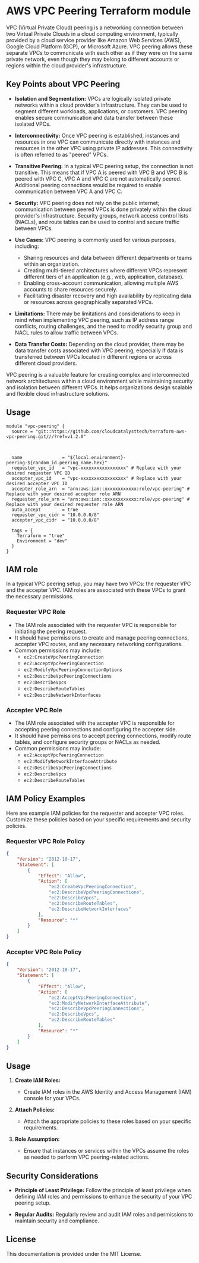 # AWS VPC Peering  Terraform module
VPC (Virtual Private Cloud) peering is a networking connection between two Virtual Private Clouds in a cloud computing environment, typically provided by a cloud service provider like Amazon Web Services (AWS), Google Cloud Platform (GCP), or Microsoft Azure. VPC peering allows these separate VPCs to communicate with each other as if they were on the same private network, even though they may belong to different accounts or regions within the cloud provider's infrastructure.

## Key Points about VPC Peering

- **Isolation and Segmentation:** VPCs are logically isolated private networks within a cloud provider's infrastructure. They can be used to segment different workloads, applications, or customers. VPC peering enables secure communication and data transfer between these isolated VPCs.

- **Interconnectivity:** Once VPC peering is established, instances and resources in one VPC can communicate directly with instances and resources in the other VPC using private IP addresses. This connectivity is often referred to as "peered" VPCs.

- **Transitive Peering:** In a typical VPC peering setup, the connection is not transitive. This means that if VPC A is peered with VPC B and VPC B is peered with VPC C, VPC A and VPC C are not automatically peered. Additional peering connections would be required to enable communication between VPC A and VPC C.

- **Security:** VPC peering does not rely on the public internet; communication between peered VPCs is done privately within the cloud provider's infrastructure. Security groups, network access control lists (NACLs), and route tables can be used to control and secure traffic between VPCs.

- **Use Cases:** VPC peering is commonly used for various purposes, including:
  - Sharing resources and data between different departments or teams within an organization.
  - Creating multi-tiered architectures where different VPCs represent different tiers of an application (e.g., web, application, database).
  - Enabling cross-account communication, allowing multiple AWS accounts to share resources securely.
  - Facilitating disaster recovery and high availability by replicating data or resources across geographically separated VPCs.

- **Limitations:** There may be limitations and considerations to keep in mind when implementing VPC peering, such as IP address range conflicts, routing challenges, and the need to modify security group and NACL rules to allow traffic between VPCs.

- **Data Transfer Costs:** Depending on the cloud provider, there may be data transfer costs associated with VPC peering, especially if data is transferred between VPCs located in different regions or across different cloud providers.

VPC peering is a valuable feature for creating complex and interconnected network architectures within a cloud environment while maintaining security and isolation between different VPCs. It helps organizations design scalable and flexible cloud infrastructure solutions.


## Usage

```hcl
module "vpc-peering" {
  source = "git::https://github.com/cloudcatalysttech/terraform-aws-vpc-peering.git///?ref=v1.2.0"



  name               = "${local.environment}-peering-${random_id.peering_name.hex}"
  requester_vpc_id   = "vpc-xxxxxxxxxxxxxxxxx" # Replace with your desired requester VPC ID
  accepter_vpc_id    = "vpc-xxxxxxxxxxxxxxxxx" # Replace with your desired accepter VPC ID
  accepter_role_arn  = "arn:aws:iam::xxxxxxxxxxxx:role/vpc-peering" # Replace with your desired accepter role ARN
  requester_role_arn = "arn:aws:iam::xxxxxxxxxxxx:role/vpc-peering" # Replace with your desired requester role ARN
  auto_accept        = true
  requester_vpc_cidr = "10.0.0.0/8"
  accepter_vpc_cidr  = "10.0.0.0/8"

  tags = {
    Terraform = "true"
    Environment = "dev"
  }
}
```
## IAM role
In a typical VPC peering setup, you may have two VPCs: the requester VPC and the accepter VPC. IAM roles are associated with these VPCs to grant the necessary permissions.

### Requester VPC Role

- The IAM role associated with the requester VPC is responsible for initiating the peering request.
- It should have permissions to create and manage peering connections, accepter VPC routes, and any necessary networking configurations.
- Common permissions may include:
  - `ec2:CreateVpcPeeringConnection`
  - `ec2:AcceptVpcPeeringConnection`
  - `ec2:ModifyVpcPeeringConnectionOptions`
  - `ec2:DescribeVpcPeeringConnections`
  - `ec2:DescribeVpcs`
  - `ec2:DescribeRouteTables`
  - `ec2:DescribeNetworkInterfaces`

### Accepter VPC Role

- The IAM role associated with the accepter VPC is responsible for accepting peering connections and configuring the accepter side.
- It should have permissions to accept peering connections, modify route tables, and configure security groups or NACLs as needed.
- Common permissions may include:
  - `ec2:AcceptVpcPeeringConnection`
  - `ec2:ModifyNetworkInterfaceAttribute`
  - `ec2:DescribeVpcPeeringConnections`
  - `ec2:DescribeVpcs`
  - `ec2:DescribeRouteTables`

## IAM Policy Examples

Here are example IAM policies for the requester and accepter VPC roles. Customize these policies based on your specific requirements and security policies.

### Requester VPC Role Policy

```json
{
    "Version": "2012-10-17",
    "Statement": [
        {
            "Effect": "Allow",
            "Action": [
                "ec2:CreateVpcPeeringConnection",
                "ec2:DescribeVpcPeeringConnections",
                "ec2:DescribeVpcs",
                "ec2:DescribeRouteTables",
                "ec2:DescribeNetworkInterfaces"
            ],
            "Resource": "*"
        }
    ]
}
```
### Accepter VPC Role Policy
```json
{
    "Version": "2012-10-17",
    "Statement": [
        {
            "Effect": "Allow",
            "Action": [
                "ec2:AcceptVpcPeeringConnection",
                "ec2:ModifyNetworkInterfaceAttribute",
                "ec2:DescribeVpcPeeringConnections",
                "ec2:DescribeVpcs",
                "ec2:DescribeRouteTables"
            ],
            "Resource": "*"
        }
    ]
}
```
## Usage

1. **Create IAM Roles:**
   - Create IAM roles in the AWS Identity and Access Management (IAM) console for your VPCs.
   
2. **Attach Policies:**
   - Attach the appropriate policies to these roles based on your specific requirements.
   
3. **Role Assumption:**
   - Ensure that instances or services within the VPCs assume the roles as needed to perform VPC peering-related actions.

## Security Considerations

- **Principle of Least Privilege:** Follow the principle of least privilege when defining IAM roles and permissions to enhance the security of your VPC peering setup.

- **Regular Audits:** Regularly review and audit IAM roles and permissions to maintain security and compliance.

## License

This documentation is provided under the MIT License.